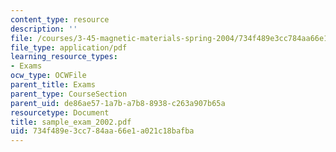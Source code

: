 ```yaml
---
content_type: resource
description: ''
file: /courses/3-45-magnetic-materials-spring-2004/734f489e3cc784aa66e1a021c18bafba_sample_exam_2002.pdf
file_type: application/pdf
learning_resource_types:
- Exams
ocw_type: OCWFile
parent_title: Exams
parent_type: CourseSection
parent_uid: de86ae57-1a7b-a7b8-8938-c263a907b65a
resourcetype: Document
title: sample_exam_2002.pdf
uid: 734f489e-3cc7-84aa-66e1-a021c18bafba
---
```

